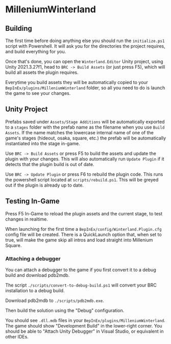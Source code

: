 # MilleniumWinterland
## Building
The first time before doing anything else you should run the `initialize.ps1` script with Powershell. It will ask you for the directories the project requires, and build everything for you.

Once that's done, you can open the `Winterland.Editor` Unity project, using Unity 2021.3.27f1, head to `BRC -> Build Assets` (or just press F5), which will build all assets the plugin requires.

Everytime you build assets they will be automatically copied to your `BepInEx/plugins/MilleniumWinterland` folder, so all you need to do is launch the game to see your changes.

## Unity Project
Prefabs saved under `Assets/Stage Additions` will be automatically exported to a `stages` folder with the prefab name as the filename when you use `Build Assets`. If the name matches the lowercase internal name of one of the game's stages (hideout, osaka, square, etc.) the prefab will be automatically instantiated into the stage in-game.

Use `BRC -> Build Assets` or press F5 to build the assets and update the plugin with your changes. This will also automatically run `Update Plugin` if it detects that the plugin build is out of date.

Use `BRC -> Update Plugin` or press F6 to rebuild the plugin code. This runs the powershell script located at `scripts/rebuild.ps1`. This will be greyed out if the plugin is already up to date.

## Testing In-Game
Press F5 In-Game to reload the plugin assets and the current stage, to test changes in realtime.

When launching for the first time a `BepInEx/config/Winterland.Plugin.cfg` config file will be created. There is a QuickLaunch option that, when set to true, will make the game skip all intros and load straight into Millenium Square.

### Attaching a debugger

You can attach a debugger to the game if you first convert it to a debug build and download pdb2mdb.

The script `./scripts/convert-to-debug-build.ps1` will convert your BRC installation to a debug build.

Download pdb2mdb to `./scripts/pdb2mdb.exe`.

Then build the solution using the "Debug" configuration.

You should see `.dll.mdb` files in your `BepInEx/plugins/MilleniumWinterland`. The game should show "Development Build" in the lower-right corner. You should be able to "Attach Unity Debugger" in Visual Studio, or equivalent in other IDEs.
